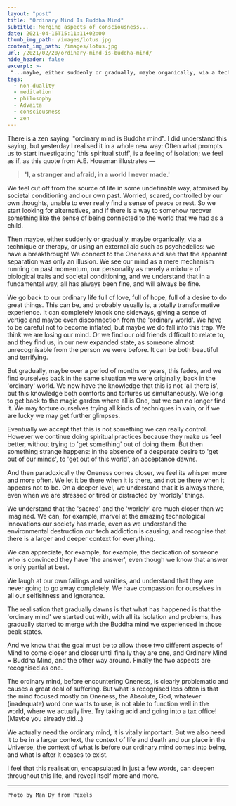 ```yaml
---
layout: "post"
title: "Ordinary Mind Is Buddha Mind"
subtitle: Merging aspects of consciousness...
date: 2021-04-16T15:11:11+02:00
thumb_img_path: /images/lotus.jpg
content_img_path: /images/lotus.jpg
url: /2021/02/20/ordinary-mind-is-buddha-mind/
hide_header: false
excerpt: >-
 "...maybe, either suddenly or gradually, maybe organically, via a technique or therapy, or using an external aid such as psychedelics: we have a breakthrough! We connect to the Oneness and see that the apparent separation was only an illusion. We see our mind as a mere mechanism running on past momentum, our personality as merely a mixture of biological traits and societal conditioning, and we understand that in a fundamental way, all has always been fine, and will always be fine."
tags:
  - non-duality
  - meditation
  - philosophy
  - Advaita
  - consciousness
  - zen
---
```


There is a zen saying: "ordinary mind is Buddha mind".
I did understand this saying, but yesterday I realised it in a whole new way:
Often what prompts us to start investigating 'this spiritual stuff', is a feeling of isolation; we feel as if, as this quote from A.E. Housman illustrates —

> **'I, a stranger and afraid, in a world I never made.'**

We feel cut off from the source of life in some undefinable way, atomised by societal conditioning and our own past. Worried, scared, controlled by our own thoughts, unable to ever really find a sense of peace or rest.
So we start looking for alternatives, and if there is a way to somehow recover something like the sense of being connected to the world that we had as a child.

Then maybe, either suddenly or gradually, maybe organically, via a technique or therapy, or using an external aid such as psychedelics: we have a breakthrough! We connect to the Oneness and see that the apparent separation was only an illusion. We see our mind as a mere mechanism running on past momentum, our personality as merely a mixture of biological traits and societal conditioning, and we understand that in a fundamental way, all has always been fine, and will always be fine.

We go back to our ordinary life full of love, full of hope, full of a desire to do great things.
This can be, and probably usually is, a totally transformative experience. It can completely knock one sideways, giving a sense of vertigo and maybe even disconnection from the 'ordinary world'. We have to be careful not to become inflated, but maybe we do fall into this trap. We think we are losing our mind. Or we find our old friends difficult to relate to, and they find us, in our new expanded state, as someone almost unrecognisable from the person we were before. It can be both beautiful and terrifying.

But gradually, maybe over a period of months or years, this fades, and we find ourselves back in the same situation we were originally, back in the 'ordinary' world. We now have the knowledge that this is not 'all there is', but this knowledge both comforts and tortures us simultaneously. We long to get back to the magic garden where all is One, but we can no longer find it. We may torture ourselves trying all kinds of techniques in vain, or if we are lucky we may get further glimpses.

Eventually we accept that this is not something we can really control. However we continue doing spiritual practices because they make us feel better, without trying to 'get something' out of doing them.
But then something strange happens: in the absence of a desperate desire to 'get out of our minds', to 'get out of this world', an acceptance dawns.

And then paradoxically the Oneness comes closer, we feel its whisper more and more often. We let it be there when it is there, and not be there when it appears not to be. On a deeper level, we understand that it is always there, even when we are stressed or tired or distracted by 'worldly' things.

We understand that the 'sacred' and the 'worldly' are much closer than we imagined. We can, for example, marvel at the amazing technological innovations our society has made, even as we understand the environmental destruction our tech addiction is causing, and recognise that there is a larger and deeper context for everything.

We can appreciate, for example, for example, the dedication of someone who is convinced they have 'the answer', even though we know that answer is only partial at best.

We laugh at our own failings and vanities, and understand that they are never going to go away completely. We have compassion for ourselves in all our selfishness and ignorance.

The realisation that gradually dawns is that what has happened is that the 'ordinary mind' we started out with, with all its isolation and problems, has gradually started to merge with the Buddha mind we experienced in those peak states.

And we know that the goal must be to allow those two different aspects of Mind to come closer and closer until finally they are one, and Ordinary Mind = Buddha Mind, and the other way around. Finally the two aspects are recognised as one.

The ordinary mind, before encountering Oneness, is clearly problematic and causes a great deal of suffering. But what is recognised less often is that the mind focused mostly on Oneness, the Absolute, God, whatever (inadequate) word one wants to use, is not able to function well in the world, where we actually live. Try taking acid and going into a tax office! (Maybe you already did...)

We actually need the ordinary mind, it is vitally important. But we also need it to be in a larger context, the context of life and death and our place in the Universe, the context of what Is before our ordinary mind comes into being, and what Is after it ceases to exist.

I feel that this realisation, encapsulated in just a few words, can deepen throughout this life, and reveal itself more and more.





---
`Photo by Man Dy from Pexels`

